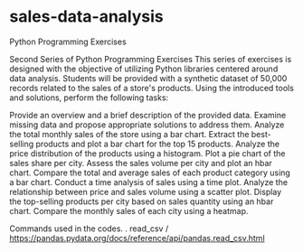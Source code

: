 # sales-data-analysis
Python Programming Exercises

Second Series of Python Programming Exercises This series of exercises is designed with the objective of utilizing Python libraries centered around data analysis. Students will be provided with a synthetic dataset of 50,000 records related to the sales of a store's products. Using the introduced tools and solutions, perform the following tasks:

Provide an overview and a brief description of the provided data.
Examine missing data and propose appropriate solutions to address them.
Analyze the total monthly sales of the store using a bar chart.
Extract the best-selling products and plot a bar chart for the top 15 products.
Analyze the price distribution of the products using a histogram.
Plot a pie chart of the sales share per city.
Assess the sales volume per city and plot an hbar chart.
Compare the total and average sales of each product category using a bar chart.
Conduct a time analysis of sales using a time plot.
Analyze the relationship between price and sales volume using a scatter plot.
Display the top-selling products per city based on sales quantity using an hbar chart.
Compare the monthly sales of each city using a heatmap.

Commands used in the codes.
. read_csv / https://pandas.pydata.org/docs/reference/api/pandas.read_csv.html
